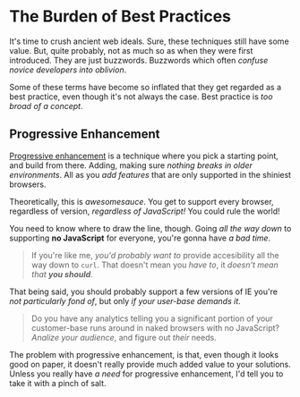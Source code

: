 # The Burden of Best Practices #

It's time to crush ancient web ideals. Sure, these techniques still have some value. But, quite probably, not as much so as when they were first introduced. They are just buzzwords. Buzzwords which often _confuse novice developers into oblivion_.

Some of these terms have become so inflated that they get regarded as a best practice, even though it's not always the case. Best practice is _too broad of a concept_.

## Progressive Enhancement ##

[Progressive enhancement](http://en.wikipedia.org/wiki/Progressive_enhancement "Progressive Enhancement definition on Wikipedia") is a technique where you pick a starting point, and build from there. Adding, making sure _nothing breaks in older environments_. All as you _add features_ that are only supported in the shiniest browsers.

Theoretically, this is _awesomesauce_. You get to support every browser, regardless of version, _regardless of JavaScript!_ You could rule the world!

You need to know where to draw the line, though. Going _all the way down_ to supporting **no JavaScript** for everyone, you're gonna have _a bad time_.

> If you're like me, _you'd probably want to_ provide accesibility all the way down to `curl`. That doesn't mean you _have to_, it _doesn't mean that **you should**_.

That being said, you should probably support a few versions of IE you're _not particularly fond of_, but only _if your user-base demands it_.

> Do you have any analytics telling you a significant portion of your customer-base runs around in naked browsers with no JavaScript?  
> _Analize your audience_, and figure out _their_ needs.

The problem with progressive enhancement, is that, even though it looks good on paper, it doesn't really provide much added value to your solutions. Unless you really have _a need_ for progressive enhancement, I'd tell you to take it with a pinch of salt.
